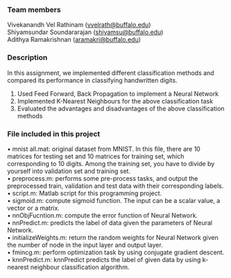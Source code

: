 ### Team members
Vivekanandh Vel Rathinam (vvelrath@buffalo.edu)																					
Shiyamsundar Soundararajan (shiyamsu@buffalo.edu)																						
Adithya Ramakrishnan (aramakri@buffalo.edu)																			

### Description

In this assignment, we implemented different classification methods and compared its performance
in classifying handwritten digits.
1. Used Feed Forward, Back Propagation to implement a Neural Network																						
2. Implemented K-Nearest Neighbours for the above classification task																				
3. Evaluated the advantages and disadvantages of the above classification methods																			

### File included in this project

• mnist all.mat: original dataset from MNIST. In this file, there are 10 matrices for testing set and 10
matrices for training set, which corresponding to 10 digits. Among the training set, you have to divide
by yourself into validation set and training set.																												
• preprocess.m: performs some pre-process tasks, and output the preprocessed train, validation and test
data with their corresponding labels.										
• script.m: Matlab script for this programming project.																	
• sigmoid.m: compute sigmoid function. The input can be a scalar value, a vector or a matrix.														
• nnObjFucntion.m: compute the error function of Neural Network.																			
• nnPredict.m: predicts the label of data given the parameters of Neural Network.																
• initializeWeights.m: return the random weights for Neural Network given the number of node in the
input layer and output layer.																									
• fmincg.m: perform optimization task by using conjugate gradient descent.																			
• knnPredict.m: knnPredict predicts the label of given data by using k-nearest neighbour classification
algorithm.																											
	



